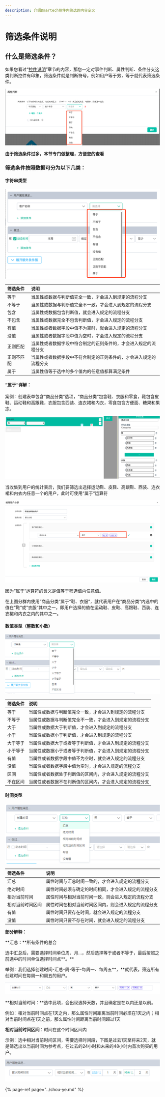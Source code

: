 ```yaml
---
description: 介绍Dmartech控件内筛选的内容定义
---
```


# 筛选条件说明

## 什么是筛选条件？

如果您看过“[控件说明](https://doc.dmartech.cn/ji-ben-gai-nian/kong-jian-shuo-ming)”章节的内容，那您一定对事件判断、属性判断、条件分支这类判断控件有印象，筛选条件就是判断符号，例如用户等于男，等于就代表筛选条件。

![&#xFF08;&#x7EA2;&#x6846;&#x5185;&#x662F;&#x7B5B;&#x9009;&#x6761;&#x4EF6;&#xFF09;](../.gitbook/assets/tu-pin-ha-ha-ha-ha-.png)

**由于筛选条件过多，本节专门做整理，方便您的查看**

### 筛选条件按照数据可分为以下几类：

#### 字符串类型

![](../.gitbook/assets/18%20%281%29.png)

| 筛选条件 | 说明 |
| :--- | :--- |
| 等于 | 当属性或数据与判断值完全一致，才会进入到规定的流程分支 |
| 不等于 | 当属性或数据与判断值完全不一致，才会进入到规定的流程分支 |
| 包含 | 当属性或数据包含判断值，就会进入规定的流程分支 |
| 不包含 | 当属性或数据完全不包含判断值，才会进入规定的流程分支 |
| 有值 | 当属性或者数据字段中值不为空时，就会进入规定的流程分支 |
| 没值 | 当属性或者数据字段中值为空时，才会进入规定的流程分支 |
| 正则匹配 | 当属性或者数据字段中符合制定的正则条件的，才会进入规定的流程分支 |
| 正则不匹配 | 当属性或者数据字段中不符合制定的正则条件的，才会进入规定的流程分支 |
| 属于 | 当属性值等于选中的多个值内的任意值都算满足条件 |

#### “属于“详解：

案例：创建表单包含“商品分类“选项，“商品分类“包含鞋、衣服和零食，鞋包含皮鞋、运动鞋和高跟鞋，衣服包含西装、连衣裙和内衣，零食包含方便面、糖果和果冻。

![&#xFF08;&#x8868;&#x5355;&#xFF09;](../.gitbook/assets/28.png)

当收集到用户的统计表后，我们要筛选出选择运动鞋、皮鞋、高跟鞋、西装、连衣裙和内衣内任意一个的用户，此时可使用“属于“运算符

![](../.gitbook/assets/29.png)

因为“属于“运算符的含义是值等于筛选值内任意值。

在上图分群内使用“商品分类“属于“鞋、衣服“，就代表用户在“商品分类“内选中的值在“鞋“或“衣服“其中之一，即用户选择的值在运动鞋、皮鞋、高跟鞋、西装、连衣裙和内衣之内的其中之一。

#### 数值类型（整数和小数）

![](../.gitbook/assets/13.png)

| 筛选条件 | 说明 |
| :--- | :--- |
| 等于 | 当属性或数据与判断值完全一致，才会进入到规定的流程分支 |
| 不等于 | 当属性或数据与判断值完全不一致，才会进入到规定的流程分支 |
| 大于 | 当属性或数据大于判断值，才会进入到规定的流程分支 |
| 小于 | 当属性或数据小于判断值，才会进入到规定的流程分支 |
| 大于等于 | 当属性或数据大于或者等于判断值，才会进入到规定的流程分支 |
| 小于等于 | 当属性或数据小于或者等于判断值，才会进入到规定的流程分支 |
| 有值 | 当属性或者数据字段中值不为空时，就会进入规定的流程分支 |
| 没值 | 当属性或者数据字段中值为空时，才会进入规定的流程分支 |
| 区间 | 当属性或者数据处于判断值的区间内，才会进入规定的流程分支 |
| 不在区间 | 当属性或者数据不在判断值的区间内，才会进入规定的流程分支 |

#### 时间类型

![](../.gitbook/assets/15.png)

| 筛选条件 | 说明 |
| :--- | :--- |
| 汇总 | 属性时间与汇总时间一致的，才会进入规定的流程分支 |
| 绝对时间 | 属性时间必须与确定的时间相同，才会进入规定的流程分支 |
| 相对当前时间 | 属性时间与相对当前时间一致，则会进入规定的流程分支 |
| 相对当前时间区间 | 属性时间在相对当前时间区间内，则会进入规定的流程分支 |
| 有值 | 属性时间只要存在时间，就会进入规定的流程分支 |
| 没值 | 属性时间只要不存在时间，就会进入规定的流程分支 |

**部分解释：**

**汇总：**所有条件的总合

选中汇总后，需要选择时间单位周、月...，然后选择等于或者不等于，最后按照之前选中的时间单位选择时间点**。**

举例：我们选择创建时间-汇总-周-等于-每周一、每周五**，**就代表，筛选所有创建时间在每周一和周五的用户。

![](../.gitbook/assets/16.png)

**相对当前时间：**选中此项，会出现选择天数，并且确定是在以内还是以前。

例如：相对当前时间点在1天之内，那么属性时间距离当前时间必须在1天之内；相对当前时间点在1天之前，那么属性时间距离当前时间超过1天

**相对当前时间区间**：时间在这个时间区间内

示例：选中相对当前时间区间，需要选择时间段，下图是过去1天至将来2天，就是筛选出以当前时间为参考点，在过去的24小时和未来的48小时内首次购买的用户。

![](../.gitbook/assets/17.png)

{% page-ref page="../shou-ye.md" %}

